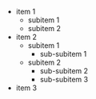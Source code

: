 - item 1
  + subitem 1
  + subitem 2
- item 2
  + subitem 1
    * sub-subitem 1
  + subitem 2
    * sub-subitem 2
    * sub-subitem 3
- item 3
